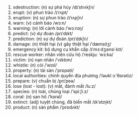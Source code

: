 1. sdestruction: (n) sự phá hủy /dɪˈstrʌkʃn/
2. erupt: (v) phun trào /ɪˈrʌpt/
3. eruption: (n) sự phun trào /ɪˈrʌpʃn/
4. warn: (v) cảnh báo /wɔːn/
5. warning: (n) lời cảnh báo /ˈwɔːnɪŋ/
6. predict: (v) dự đoán /prɪˈdɪkt/
7. prediction: (n) sự dự đoán /prɪˈdɪkʃn/
8. damage: (n) thiệt hại (v) gây thiệt hại /ˈdæmɪdʒ/
9. emergency kit: bộ dụng cụ khẩn cấp /ɪˈmɜːdʒənsi kɪt/
10. rescue worker: nhân viên cứu hộ /ˈreskjuː ˈwɜːkə/
11. victim: (n) nạn nhân /ˈvɪktɪm/
12. whistle: (n) còi /ˈwɪsl/
13. property: (n) tài sản /ˈprɒpəti/
14. local authorities: chính quyền địa phương /ˈləʊkl ɔːˈθɒrətiz/
15. prepare: (v) chuẩn bị /prɪˈpeə/
16. lose (lost - lost): (v) mất, đánh mất /luːz/
17. species: (n) loài, chủng loại /ˈspiːʃiːz/
18. coral: (n) san hô /ˈkɒrəl/
19. extinct: (adj) tuyệt chủng, đã biến mất /ɪkˈstɪŋkt/
20. product: (n) sản phẩm /ˈprɒdʌkt/
